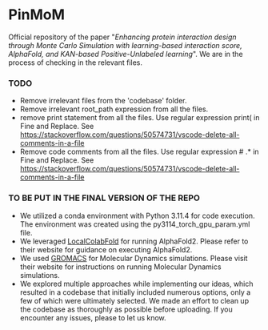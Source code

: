 # PinMoM
Official repository of the paper "_Enhancing protein interaction design through Monte Carlo Simulation with learning-based interaction score, AlphaFold, and KAN-based Positive-Unlabeled learning_". We are in the process of checking in the relevant files.

### TODO
- Remove irrelevant files from the 'codebase' folder.
- Remove irrelevant root_path expression from all the files.
- remove print statement from all the files. Use regular expression print\( in Fine and Replace. See https://stackoverflow.com/questions/50574731/vscode-delete-all-comments-in-a-file
- Remove code comments from all the files. Use regular expression # .* in Fine and Replace. See https://stackoverflow.com/questions/50574731/vscode-delete-all-comments-in-a-file


### TO BE PUT IN THE FINAL VERSION OF THE REPO
- We utilized a conda environment with Python 3.11.4 for code execution. The environment was created using the py3114_torch_gpu_param.yml file.
- We leveraged [LocalColabFold](https://github.com/YoshitakaMo/localcolabfold?tab=readme-ov-file) for running AlphaFold2. Please refer to their website for guidance on executing AlphaFold2.
- We used [GROMACS](https://www.gromacs.org/) for Molecular Dynamics simulations. Please visit their website for instructions on running Molecular Dynamics simulations.
- We explored multiple approaches while implementing our ideas, which resulted in a codebase that initially included numerous options, only a few of which were ultimately selected. We made an effort to clean up the codebase as thoroughly as possible before uploading. If you encounter any issues, please to let us know.



